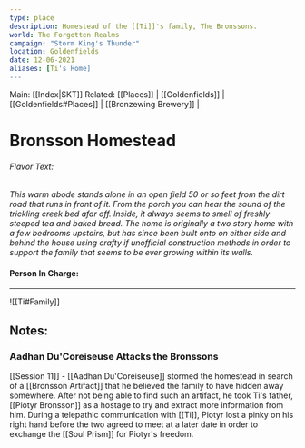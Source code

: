 ```yaml
---
type: place
description: Homestead of the [[Ti]]'s family, The Bronssons.
world: The Forgotten Realms
campaign: "Storm King's Thunder"
location: Goldenfields
date: 12-06-2021
aliases: [Ti's Home]
---
```

Main: [[Index|SKT]]
Related: [[Places]] | [[Goldenfields]] | [[Goldenfields#Places]] | [[Bronzewing Brewery]] | 

# Bronsson Homestead

###### Flavor Text: 
*This warm abode stands alone in an open field 50 or so feet from the dirt road that runs in front of it. From the porch you can hear the sound of the trickling creek bed afar off. Inside, it always seems to smell of freshly steeped tea and baked bread. The home is originally a two story home with a few bedrooms upstairs, but has since been built onto on either side and behind the house using crafty if unofficial construction methods in order to support the family that seems to be ever growing within its walls.*

#### Person In Charge:
---
[comment]: # (Person in charge of the Site. The boss.)
![[Ti#Family]]

## Notes:

### Aadhan Du'Coreiseuse Attacks the Bronssons
[[Session 11]] - [[Aadhan Du'Coreiseuse]] stormed the homestead in search of a [[Bronsson Artifact]] that he believed the family to have hidden away somewhere. After not being able to find such an artifact, he took Ti's father, [[Piotyr Bronsson]] as a hostage to try and extract more information from him.
During a telepathic communication with [[Ti]], Piotyr lost a pinky on his right hand before the two agreed to meet at a later date in order to exchange the [[Soul Prism]] for Piotyr's freedom.